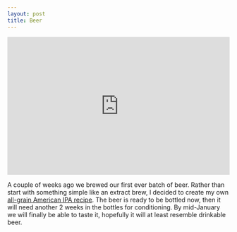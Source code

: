 ```yaml
---
layout: post
title: Beer
---
```


<style>.embed-container { position: relative; padding-bottom: 56.25%; padding-top: 30px; height: 0; overflow: hidden; max-width: 100%; height: auto; } .embed-container iframe, .embed-container object, .embed-container embed { position: absolute; top: 0; left: 0; width: 100%; height: 100%; }</style><div class='embed-container'><iframe src='https://player.vimeo.com/video/83182985' frameborder='0' webkitAllowFullScreen mozallowfullscreen allowFullScreen></iframe></div>

A couple of weeks ago we brewed our first ever batch of beer. Rather than start with something simple like an extract brew, I decided to create my own [all-grain American IPA recipe](http://www.brewtoad.com/recipes/bs5-ipa). The beer is ready to be bottled now, then it will need another 2 weeks in the bottles for conditioning. By mid-January we will finally be able to taste it, hopefully it will at least resemble drinkable beer.
